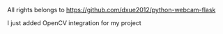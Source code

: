 All rights belongs to https://github.com/dxue2012/python-webcam-flask

I just added OpenCV integration for my project
